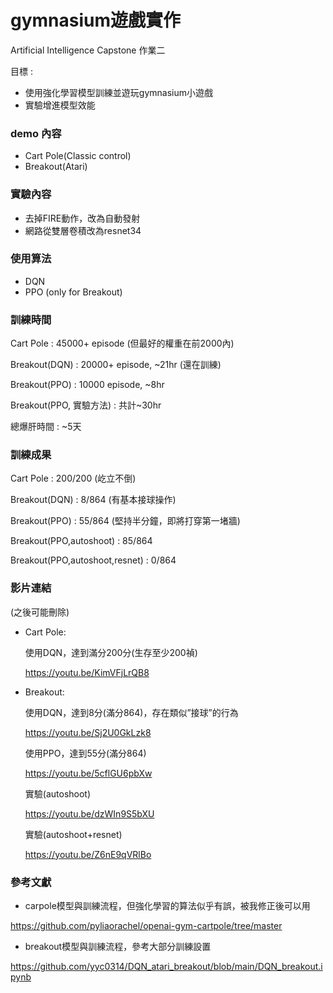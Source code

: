 # gymnasium遊戲實作

Artificial Intelligence Capstone 作業二

目標 : 
- 使用強化學習模型訓練並遊玩gymnasium小遊戲
- 實驗增進模型效能

### demo 內容

- Cart Pole(Classic control)
- Breakout(Atari)

### 實驗內容

- 去掉FIRE動作，改為自動發射
- 網路從雙層卷積改為resnet34

### 使用算法

- DQN
- PPO (only for Breakout)

### 訓練時間

Cart Pole : 45000+ episode (但最好的權重在前2000內)

Breakout(DQN) : 20000+ episode, ~21hr (還在訓練)

Breakout(PPO) : 10000 episode, ~8hr

Breakout(PPO, 實驗方法) : 共計~30hr

總爆肝時間 : ~5天

### 訓練成果

Cart Pole : 200/200 (屹立不倒)

Breakout(DQN) : 8/864 (有基本接球操作)

Breakout(PPO) : 55/864 (堅持半分鐘，即將打穿第一堵牆)

Breakout(PPO,autoshoot) : 85/864

Breakout(PPO,autoshoot,resnet) : 0/864

### 影片連結

(之後可能刪除)

- Cart Pole:

    使用DQN，達到滿分200分(生存至少200禎)

    https://youtu.be/KimVFjLrQB8

- Breakout:

    使用DQN，達到8分(滿分864)，存在類似”接球”的行為

    https://youtu.be/Sj2U0GkLzk8

    使用PPO，達到55分(滿分864)

    https://youtu.be/5cflGU6pbXw

    實驗(autoshoot)

    https://youtu.be/dzWIn9S5bXU

    實驗(autoshoot+resnet)

    https://youtu.be/Z6nE9qVRlBo

### 參考文獻

- carpole模型與訓練流程，但強化學習的算法似乎有誤，被我修正後可以用

https://github.com/pyliaorachel/openai-gym-cartpole/tree/master

- breakout模型與訓練流程，參考大部分訓練設置

https://github.com/yyc0314/DQN_atari_breakout/blob/main/DQN_breakout.ipynb